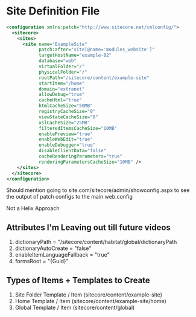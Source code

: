 # Site Definition File

```xml
<configuration xmlns:patch="http://www.sitecore.net/xmlconfig/">
  <sitecore>
    <sites>
      <site name="ExampleSite"
            patch:after="site[@name='modules_website']"
            targetHostName="example-82"
            database="web"
            virtualFolder="/"
            physicalFolder="/"
            rootPath="/sitecore/content/example-site"
            startItem="/home"
            domain="extranet"
            allowDebug="true"
            cacheHtml="true"
            htmlCacheSize="50MB"
            registryCacheSize="0"
            viewStateCacheSize="0"
            xslCacheSize="25MB"
            filteredItemsCacheSize="10MB"
            enablePreview="true"
            enableWebEdit="true"
            enableDebugger="true"
            disableClientData="false"
            cacheRenderingParameters="true"
            renderingParametersCacheSize="10MB" />
    </sites>
  </sitecore>
</configuration>
```

Should mention going to site.com/sitecore/admin/showconfig.aspx to see the output of patch configs to the main web.config

Not a Helix Approach

## Attributes I'm Leaving out till future videos

1. dictionaryPath = "/sitecore/content/habitat/global/dictionaryPath
2. dictionaryAutoCreate = "false"
3. enableItemLanguageFallback = "true"
4. formsRoot = "{Guid}"

## Types of Items + Templates to Create

1. Site Folder Template / Item (sitecore/content/example-site)
2. Home Template / Item (sitecore/content/example-site/home)
3. Global Template / Item (sitecore/content/global)